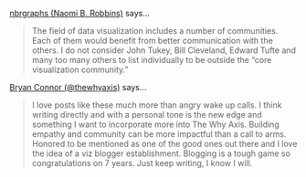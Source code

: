 <a href="http://www.nbr-graphs.com" rel="nofollow noopener" target="_blank">nbrgraphs (Naomi B. Robbins)</a> says…
>	The field of data visualization includes a number of communities. Each of them would benefit from better communication with the others. I do not consider John Tukey, Bill Cleveland, Edward Tufte and many too many others to list individually to be outside the “core visualization community.”

<a href="http://twitter.com/thewhyaxis" rel="nofollow noopener" target="_blank">Bryan Connor (@thewhyaxis)</a> says…
>	I love posts like these much more than angry wake up calls. I think writing directly and with a personal tone is the new edge and something I want to incorporate more into The Why Axis. Building empathy and community can be more impactful than a call to arms. Honored to be mentioned as one of the good ones out there and I love the idea of a viz blogger establishment. Blogging is a tough game so congratulations on 7 years. Just keep writing, I know I will.
